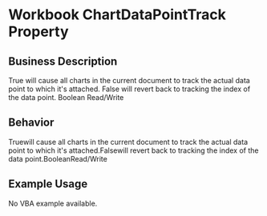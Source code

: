 # Workbook ChartDataPointTrack Property

## Business Description
True will cause all charts in the current document to track the actual data point to which it's attached. False will revert back to tracking the index of the data point. Boolean Read/Write

## Behavior
Truewill cause all charts in the current document to track the actual data point to which it's attached.Falsewill revert back to tracking the index of the data point.BooleanRead/Write

## Example Usage
No VBA example available.